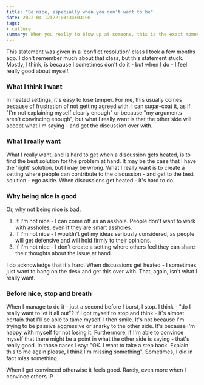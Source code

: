```yaml
---
title: "Be nice, especially when you don't want to be"
date: 2022-04-12T22:03:34+03:00
tags: 
- culture
summary: When you really to blow up at someone, this is the exact moment where you should be really nice to them.
---
```


This statement was given in a 'conflict resolution' class I took a few months ago. I don't remember much about that class, but this statement stuck. Mostly, I think, is because I sometimes don't do it - but when I do - I feel really good about myself. 

### What I think I want

In heated settings, it's easy to lose temper. For me, this usually comes because of frustration of not getting agreed with. I can sugar-coat it, as if "I'm not explaining myself clearly enough" or because "my arguments aren't convincing enough", but what I really want is that the other side will accept what I'm saying - and get the discussion over with. 

### What I really want

What I really want, and is hard to get when a discussion gets heated, is to find the best solution for the problem at hand. It may be the case that I have the 'right' solution, but I may be wrong. What I really want is to create a setting where people can contribute to the discussion - and get to the best solution - ego aside. When discussions get heated - it's hard to do. 

### Why being nice is good

[Or](https://en.wikipedia.org/wiki/De_Morgan%27s_laws), why not being nice is bad.

1. If I'm not nice - I can come off as an asshole. People don't want to work with assholes, even if they are smart assholes. 
2. If I'm not nice - I wouldn't get my ideas seriously considered, as people will get defensive and will hold firmly to their opinions.
3. If I'm not nice - I don't create a setting where others feel they can share their thoughts about the issue at hand.

I do acknowledge that it's hard. When discussions get heated - I sometimes just want to bang on the desk and get this over with. That, again, isn't what I really want.

### Before nice, stop and breath

When I manage to do it - just a second before I burst, I stop. I think - "do I really want to let it all out"? If I got myself to stop and think - it's almost certain that I'll be able to tame myself. I then smile. It's not because I'm trying to be passive aggressive or snarky to the other side. It's because I'm happy with myself for not losing it. Furthermore, if I'm able to convince myself that there might be a point in what the other side is saying - that's really good. In those cases I say: "OK. I want to take a step back. Explain this to me again please, I think I'm missing something". Sometimes, I did in fact miss something. 

When I get convinced otherwise it feels good. Rarely, even more when I convince others :P